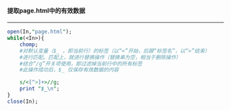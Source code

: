#### 提取page.html中的有效数据
------
```perl
open(In,"page.html");
while(<In>){
	chomp;
	#对默认变量（$_ ，即当前行）的标签（以“<”开始，后跟“标签名”，以“>”结束）
	#进行匹配。匹配上，就进行替换操作（替换串为空，相当于删除操作）
	#结合“/g”开关项使用，即过滤掉当前行中的所有标签
	#此操作成功后，$_ 仅保存有效数据的内容

	s/<[^>]+>//g;
	print "$_\n";
}
close(In);

```
